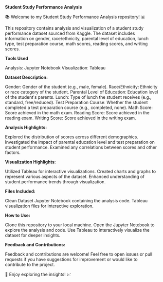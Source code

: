 **Student Study Performance Analysis**

📚 Welcome to my Student Study Performance Analysis repository! 📊

This repository contains analysis and visualization of a student study performance dataset sourced from Kaggle. The dataset includes information on gender, race/ethnicity, parental level of education, lunch type, test preparation course, math scores, reading scores, and writing scores.

**Tools Used**

Analysis: Jupyter Notebook
Visualization: Tableau


**Dataset Description:**

Gender: Gender of the student (e.g., male, female).
Race/Ethnicity: Ethnicity or race category of the student.
Parental Level of Education: Education level of the student's parents.
Lunch: Type of lunch the student receives (e.g., standard, free/reduced).
Test Preparation Course: Whether the student completed a test preparation course (e.g., completed, none).
Math Score: Score achieved in the math exam.
Reading Score: Score achieved in the reading exam.
Writing Score: Score achieved in the writing exam.

**Analysis Highlights:**

Explored the distribution of scores across different demographics.
Investigated the impact of parental education level and test preparation on student performance.
Examined any correlations between scores and other factors.

**Visualization Highlights:**

Utilized Tableau for interactive visualizations.
Created charts and graphs to represent various aspects of the dataset.
Enhanced understanding of student performance trends through visualization.

**Files Included:**

Clean Dataset
Jupyter Notebook containing the analysis code.
Tableau visualization files for interactive exploration.

**How to Use:**

Clone this repository to your local machine.
Open the Jupyter Notebook to explore the analysis and code.
Use Tableau to interactively visualize the dataset for deeper insights.

**Feedback and Contributions:**

Feedback and contributions are welcome! Feel free to open issues or pull requests if you have suggestions for improvement or would like to contribute to the project.

🚀 Enjoy exploring the insights! 📈
